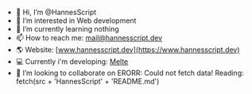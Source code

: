 - 👋 Hi, I’m @HannesScript
- 👀 I’m interested in Web development
- 🌱 I’m currently learning nothing
- 📫 How to reach me: mail@hannesscript.dev
- 🌎 Website: [www.hannesscript.dev](https://www.hannesscript.dev)
- 💻 Currently i'm developing: [Melte](https://melte.hannesscript.dev)<!--ERORR: Could not fetch data! Reading: fetch(src + 'HannesScript' + 'README.md')-->
- 💞️ I’m looking to collaborate on ERORR: Could not fetch data! Reading: fetch(src + 'HannesScript' + 'README.md')
<!-- - 😄 Pronouns: ... -->
<!-- - ⚡ Fun fact: ... -->

<!---
HannesScript/HannesScript is a ✨ special ✨ repository because its `README.md` (this file) appears on your GitHub profile.
You can click the Preview link to take a look at your changes.
--->
